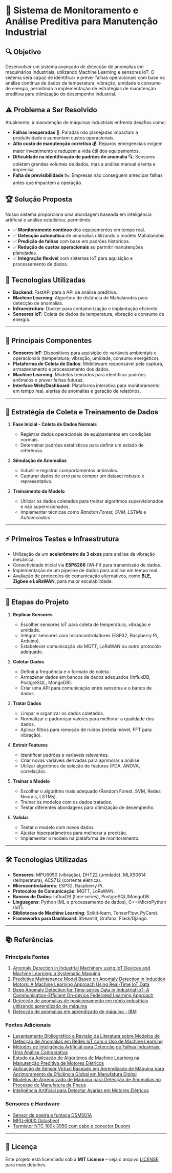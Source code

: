 # 📌 Sistema de Monitoramento e Análise Preditiva para Manutenção Industrial

## 🔍 Objetivo

Desenvolver um sistema avançado de detecção de anomalias em maquinários industriais, utilizando Machine Learning e sensores IoT. O sistema será capaz de identificar e prever falhas operacionais com base na análise contínua de dados de temperatura, vibração, umidade e consumo de energia, permitindo a implementação de estratégias de manutenção preditiva para otimização do desempenho industrial.

## ⚠️ Problema a Ser Resolvido

Atualmente, a manutenção de máquinas industriais enfrenta desafios como:

- **Falhas inesperadas 🛑**: Paradas não planejadas impactam a produtividade e aumentam custos operacionais.
- **Alto custo de manutenção corretiva 💰**: Reparos emergenciais exigem maior investimento e reduzem a vida útil dos equipamentos.
- **Dificuldade na identificação de padrões de anomalia 🔍**: Sensores coletam grandes volumes de dados, mas a análise manual é lenta e imprecisa.
- **Falta de previsibilidade 📉**: Empresas não conseguem antecipar falhas antes que impactem a operação.

## 🏆 Solução Proposta

Nosso sistema proporciona uma abordagem baseada em inteligência artificial e análise estatística, permitindo:

- ✅ **Monitoramento contínuo** dos equipamentos em tempo real.
- ✅ **Detecção automática** de anomalias utilizando o modelo Mahalanobis.
- ✅ **Predição de falhas** com base em padrões históricos.
- ✅ **Redução de custos operacionais** ao permitir manutenções planejadas.
- ✅ **Integração flexível** com sistemas IoT para aquisição e processamento de dados.

## 🚀 Tecnologias Utilizadas

- **Backend**: FastAPI para a API de análise preditiva.
- **Machine Learning**: Algoritmo de distância de Mahalanobis para detecção de anomalias.
- **Infraestrutura**: Docker para containerização e implantação eficiente.
- **Sensores IoT**: Coleta de dados de temperatura, vibração e consumo de energia.

---

## 🎯 Principais Componentes

- **Sensores IoT**: Dispositivos para aquisição de variáveis ambientais e operacionais (temperatura, vibração, umidade, consumo energético).
- **Plataforma de Coleta de Dados**: Middleware responsável pela captura, armazenamento e processamento dos dados.
- **Machine Learning**: Modelos treinados para identificar padrões anômalos e prever falhas futuras.
- **Interface Web/Dashboard**: Plataforma interativa para monitoramento em tempo real, alertas de anomalias e geração de relatórios.

---

## 🔬 Estratégia de Coleta e Treinamento de Dados

1. **Fase Inicial - Coleta de Dados Normais**
   - Registrar dados operacionais de equipamentos em condições normais.
   - Determinar padrões estatísticos para definir um estado de referência.

2. **Simulação de Anomalias**
   - Induzir e registrar comportamentos anômalos.
   - Capturar dados de erro para compor um dataset robusto e representativo.

3. **Treinamento do Modelo**
   - Utilizar os dados coletados para treinar algoritmos supervisionados e não supervisionados.
   - Implementar técnicas como *Random Forest, SVM, LSTMs* e *Autoencoders*.

---

## ⚡ Primeiros Testes e Infraestrutura

- Utilização de um **acelerômetro de 3 eixos** para análise de vibração mecânica.
- Conectividade inicial via **ESP8266** (Wi-Fi) para transmissão de dados.
- Implementação de um pipeline de dados para análise em tempo real.
- Avaliação de protocolos de comunicação alternativos, como **BLE, Zigbee e LoRaWAN**, para maior escalabilidade.

---

## 📌 Etapas do Projeto

1. **Replicar Sensores**
   - Escolher sensores IoT para coleta de temperatura, vibração e umidade.
   - Integrar sensores com microcontroladores (ESP32, Raspberry Pi, Arduino).
   - Estabelecer comunicação via MQTT, LoRaWAN ou outro protocolo adequado.

2. **Coletar Dados**
   - Definir a frequência e o formato de coleta.
   - Armazenar dados em bancos de dados adequados (InfluxDB, PostgreSQL, MongoDB).
   - Criar uma API para comunicação entre sensores e o banco de dados.

3. **Tratar Dados**
   - Limpar e organizar os dados coletados.
   - Normalizar e padronizar valores para melhorar a qualidade dos dados.
   - Aplicar filtros para remoção de ruídos (média móvel, FFT para vibração).

4. **Extrair Features**
   - Identificar padrões e variáveis relevantes.
   - Criar novas variáveis derivadas para aprimorar a análise.
   - Utilizar algoritmos de seleção de features (PCA, ANOVA, correlação).

5. **Treinar o Modelo**
   - Escolher o algoritmo mais adequado (Random Forest, SVM, Redes Neurais, LSTMs).
   - Treinar os modelos com os dados tratados.
   - Testar diferentes abordagens para otimização de desempenho.

6. **Validar**
   - Testar o modelo com novos dados.
   - Ajustar hiperparâmetros para melhorar a precisão.
   - Implementar o modelo na plataforma de monitoramento.

---

## 🛠 Tecnologias Utilizadas

- **Sensores**: MPU6050 (vibração), DHT22 (umidade), MLX90614 (temperatura), ACS712 (corrente elétrica).
- **Microcontroladores**: ESP32, Raspberry Pi.
- **Protocolos de Comunicação**: MQTT, LoRaWAN.
- **Bancos de Dados**: InfluxDB (time series), PostgreSQL/MongoDB.
- **Linguagens**: Python (ML e processamento de dados), C++/MicroPython (IoT).
- **Bibliotecas de Machine Learning**: Scikit-learn, TensorFlow, PyCaret.
- **Frameworks para Dashboard**: Streamlit, Grafana, Flask/Django.
---
## 📚 Referências

### Principais Fontes

1. [Anomaly Detection in Industrial Machinery using IoT Devices and Machine Learning: a Systematic Mapping](https://arxiv.org/abs/2307.15807)
2. [Predictive Maintenance Model Based on Anomaly Detection in Induction Motors: A Machine Learning Approach Using Real-Time IoT Data](https://arxiv.org/abs/2310.14949)
3. [Deep Anomaly Detection for Time-series Data in Industrial IoT: A Communication-Efficient On-device Federated Learning Approach](https://arxiv.org/abs/2007.09712)
4. [Detecção de anomalias de posicionamento em robôs industriais utilizando aprendizado de máquina](https://repositorio.utfpr.edu.br/jspui/bitstream/1/33991/1/deteccaoanomaliasrobos.pdf)
5. [Detecção de anomalias em aprendizado de máquina - IBM](https://www.ibm.com/br-pt/think/topics/machine-learning-for-anomaly-detection)

### Fontes Adicionais

- [Levantamento Bibliográfico e Revisão da Literatura sobre Modelos de Detecção de Anomalias em Redes IoT com o Uso de Machine Learning](https://www.fateccruzeiro.edu.br/revista/index.php/htec/article/download/432/293/)
- [Métodos de Inteligência Artificial para Detecção de Falhas Industriais: Uma Análise Comparativa](https://repositorio.utfpr.edu.br/jspui/bitstream/1/34290/1/metodosinteligenciaartificialdeteccaofalhasindustriais.pdf)
- [Estudo da Aplicação de Algoritmos de Machine Learning na Manutenção Preditiva de Motores Elétricos](https://www.researchgate.net/publication/374455039_Estudo_da_aplicacao_de_algoritmos_de_machine_learning_na_manutencao_preditiva_de_motores_eletricos)
- [Aplicação de Sensor Virtual Baseado em Aprendizado de Máquina para Aprimoramento da Eficiência Global em Manufatura Digital](https://repositorio.unifesp.br/bitstream/handle/11600/69541/Aplicacao%20de%20Sensor%20Virtual%20baseado%20em%20Aprendizado%20de%20Maquina%20para%20Aprimoramento%20da%20Eficiencia%20Global%20em%20Manufatura%20Digital.pdf?isAllowed=y&sequence=1)
- [Modelos de Aprendizado de Máquina para Detecção de Anomalias no Processo de Manufatura de Pneus](https://www.researchgate.net/publication/375056960_MODELOS_DE_APRENDIZADO_DE_MAQUINA_PARA_DETECCAO_DE_ANOMALIAS_NO_PROCESSO_DE_MANUFATURA_DE_PNEUS)
- [Inteligência Artificial para Detectar Avarias em Motores Elétricos](https://cadenaser.com/comunitat-valenciana/2024/10/11/inteligencia-artificial-para-detectar-averias-en-motores-electricos/)

### Sensores e Hardware

- [Sensor de poeira e fumaça DSM501A](https://www.manualdomaker.com/article/sensor-de-poeira-e-fumaca-dsm501a/)
- [MPU-6000 Datasheet](https://d229kd5ey79jzj.cloudfront.net/974/MPU-6000-Datasheet1.pdf)
- [Termistor NTC 100k 3950 com cabo e conector Dupont](https://www.bluemakers.com.br/suprimentos/termistor-ntc-100k-3950-cabo-1m-conector-dupont/)

---

## 📜 Licença

Este projeto está licenciado sob a **MIT License** – veja o arquivo [LICENSE](LICENSE) para mais detalhes.
